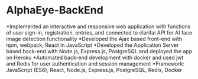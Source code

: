 # AlphaEye-BackEnd

*Implemented an interactive and responsive web application with functions of user sign-in, registration, entries, and connected to clarifai API for AI face image detection functionality
*Developed the Ajax based front-end with npm, webpack, React in JavaScript
*Developed the Application Server based back-end with Node.js, Express.js, PostgreSQL and deployed the app on Heroku
*Automated back-end development with docker and used jwt and Redis for user authentication and session management
*Framework: JavaScript (ES6), React, Node.js, Express.js, PostgreSQL, Redis, Docker 
